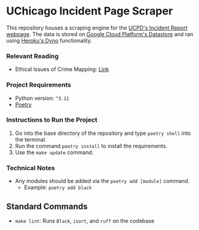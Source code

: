 # UChicago Incident Page Scraper
This repository houses a scraping engine for the [UCPD's Incident Report webpage](https://incidentreports.uchicago.edu/). The data is stored on [Google Cloud Platform's Datastore](https://cloud.google.com/datastore) and ran using [Heroku's Dyno](https://devcenter.heroku.com/articles/dyno-types) functionality.
### Relevant Reading
- Ethical Issues of Crime Mapping: [Link](https://storymaps.arcgis.com/stories/9b71d1fba77641a0ad35b07b23aae66b?utm_source=pocket_saves)

### Project Requirements
- Python version: `^3.11`
- [Poetry](https://python-poetry.org/)

### Instructions to Run the Project
1. Go into the base directory of the repository and type `poetry shell` into the terminal.
2. Run the command `poetry install` to install the requirements.
3. Use the `make update` command.

### Technical Notes
- Any modules should be added via the `poetry add [module]` command.
  - Example: `poetry add black`

## Standard Commands
- `make lint`: Runs `Black`, `isort`, and `ruff` on the codebase
